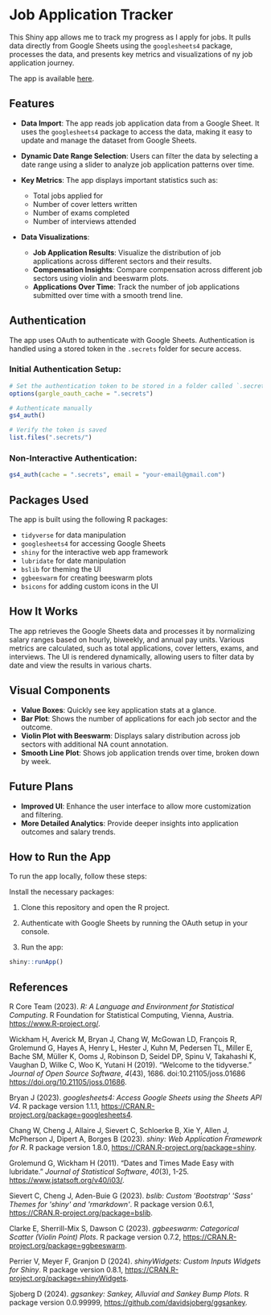 # Job Application Tracker

This Shiny app allows me to track my progress as I apply for jobs. It pulls data directly from Google Sheets using the `googlesheets4` package, processes the data, and presents key metrics and visualizations of ny job application journey. 

The app is available [here](https://colewb.shinyapps.io/Job_Applications/). 

## Features

- **Data Import**: The app reads job application data from a Google Sheet. It uses the `googlesheets4` package to access the data, making it easy to update and manage the dataset from Google Sheets.
  
- **Dynamic Date Range Selection**: Users can filter the data by selecting a date range using a slider to analyze job application patterns over time.

- **Key Metrics**: The app displays important statistics such as:
  - Total jobs applied for
  - Number of cover letters written
  - Number of exams completed
  - Number of interviews attended

- **Data Visualizations**:
  - **Job Application Results**: Visualize the distribution of job applications across different sectors and their results.
  - **Compensation Insights**: Compare compensation across different job sectors using violin and beeswarm plots.
  - **Applications Over Time**: Track the number of job applications submitted over time with a smooth trend line.

## Authentication

The app uses OAuth to authenticate with Google Sheets. Authentication is handled using a stored token in the `.secrets` folder for secure access.

### Initial Authentication Setup:

```r
# Set the authentication token to be stored in a folder called `.secrets`
options(gargle_oauth_cache = ".secrets")

# Authenticate manually
gs4_auth()

# Verify the token is saved
list.files(".secrets/")
```

### Non-Interactive Authentication:
```r
gs4_auth(cache = ".secrets", email = "your-email@gmail.com")
```

## Packages Used

The app is built using the following R packages:

- `tidyverse` for data manipulation
- `googlesheets4` for accessing Google Sheets
- `shiny` for the interactive web app framework
- `lubridate` for date manipulation
- `bslib` for theming the UI
- `ggbeeswarm` for creating beeswarm plots
- `bsicons` for adding custom icons in the UI

## How It Works

The app retrieves the Google Sheets data and processes it by normalizing salary ranges based on hourly, biweekly, and annual pay units.
Various metrics are calculated, such as total applications, cover letters, exams, and interviews.
The UI is rendered dynamically, allowing users to filter data by date and view the results in various charts.

## Visual Components

- **Value Boxes**: Quickly see key application stats at a glance.
- **Bar Plot**: Shows the number of applications for each job sector and the outcome.
- **Violin Plot with Beeswarm**: Displays salary distribution across job sectors with additional NA count annotation.
- **Smooth Line Plot**: Shows job application trends over time, broken down by week.

## Future Plans

- **Improved UI**: Enhance the user interface to allow more customization and filtering.
- **More Detailed Analytics**: Provide deeper insights into application outcomes and salary trends.

## How to Run the App

To run the app locally, follow these steps:

Install the necessary packages:

1. Clone this repository and open the R project.

2. Authenticate with Google Sheets by running the OAuth setup in your console.

3. Run the app:

```r
shiny::runApp()
```

## References 

R Core Team (2023). _R: A Language and Environment for Statistical Computing_. R Foundation for Statistical Computing, Vienna, Austria.
<https://www.R-project.org/>.

Wickham H, Averick M, Bryan J, Chang W, McGowan LD, François R, Grolemund G, Hayes A, Henry L, Hester J, Kuhn M, Pedersen TL, Miller E, Bache SM, Müller K, Ooms J,
Robinson D, Seidel DP, Spinu V, Takahashi K, Vaughan D, Wilke C, Woo K, Yutani H (2019). “Welcome to the tidyverse.” _Journal of Open Source Software_, *4*(43),
1686. doi:10.21105/joss.01686 <https://doi.org/10.21105/joss.01686>.

Bryan J (2023). _googlesheets4: Access Google Sheets using the Sheets API V4_. R package version 1.1.1, <https://CRAN.R-project.org/package=googlesheets4>.

Chang W, Cheng J, Allaire J, Sievert C, Schloerke B, Xie Y, Allen J, McPherson J, Dipert A, Borges B (2023). _shiny: Web Application Framework for R_. R package
version 1.8.0, <https://CRAN.R-project.org/package=shiny>.

Grolemund G, Wickham H (2011). “Dates and Times Made Easy with lubridate.” _Journal of Statistical Software_, *40*(3), 1-25. <https://www.jstatsoft.org/v40/i03/>.

Sievert C, Cheng J, Aden-Buie G (2023). _bslib: Custom 'Bootstrap' 'Sass' Themes for 'shiny' and 'rmarkdown'_. R package version 0.6.1,
<https://CRAN.R-project.org/package=bslib>.

Clarke E, Sherrill-Mix S, Dawson C (2023). _ggbeeswarm: Categorical Scatter (Violin Point) Plots_. R package version 0.7.2,
<https://CRAN.R-project.org/package=ggbeeswarm>.

Perrier V, Meyer F, Granjon D (2024). _shinyWidgets: Custom Inputs Widgets for Shiny_. R package version 0.8.1, <https://CRAN.R-project.org/package=shinyWidgets>.

Sjoberg D (2024). _ggsankey: Sankey, Alluvial and Sankey Bump Plots_. R package version 0.0.99999, <https://github.com/davidsjoberg/ggsankey>.
